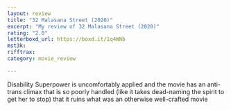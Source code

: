 ```yaml
---
layout: review
title: "32 Malasana Street (2020)"
excerpt: "My review of 32 Malasana Street (2020)"
rating: "2.0"
letterboxd_url: https://boxd.it/1q4WNb
mst3k: 
rifftrax: 
category: movie_review

---
```


Disability Superpower is uncomfortably applied and the movie has an anti-trans climax that is so poorly handled (like it takes dead-naming the spirit to get her to stop) that it ruins what was an otherwise well-crafted movie
